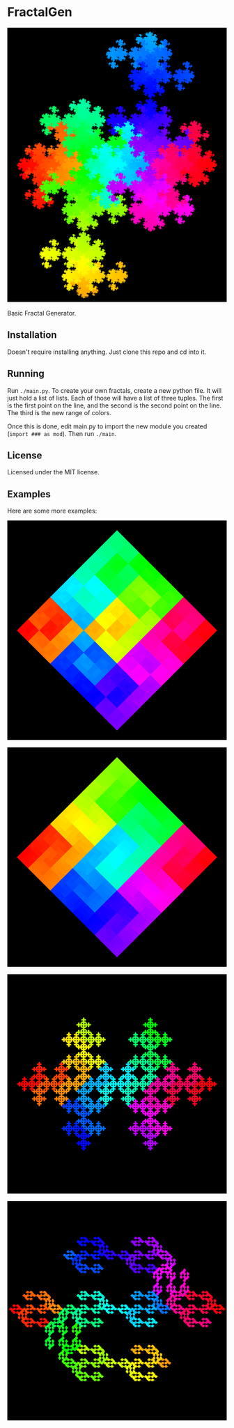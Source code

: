 # FractalGen

![2D Fractal](examples/flat.png)

Basic Fractal Generator.

## Installation

Doesn't require installing anything. Just clone this repo and cd into it.

## Running

Run `./main.py`. To create your own fractals, create a new python file. It will just hold a list of
lists. Each of those will have a list of three tuples. The first is the first point on the line, and
the second is the second point on the line. The third is the new range of colors.

Once this is done, edit main.py to import the new module you created (`import ### as mod`). Then run
`./main`.

## License

Licensed under the MIT license.

## Examples

Here are some more examples:

![Space Filling Curve I](examples/space.png)

![Space Filling Curve II](examples/snake.png)

![Perpendicular 7x3](examples/perpendicular73.png)

![Hook](examples/hook.png)
